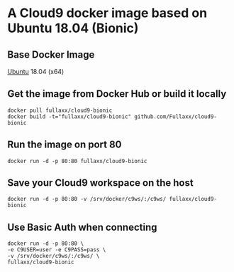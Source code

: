 # A Cloud9 docker image based on Ubuntu 18.04 (Bionic)

## Base Docker Image
[Ubuntu](https://hub.docker.com/_/ubuntu) 18.04 (x64)

## Get the image from Docker Hub or build it locally
```
docker pull fullaxx/cloud9-bionic
docker build -t="fullaxx/cloud9-bionic" github.com/Fullaxx/cloud9-bionic
```

## Run the image on port 80
```
docker run -d -p 80:80 fullaxx/cloud9-bionic
```

## Save your Cloud9 workspace on the host
```
docker run -d -p 80:80 -v /srv/docker/c9ws/:/c9ws/ fullaxx/cloud9-bionic
```

## Use Basic Auth when connecting
```
docker run -d -p 80:80 \
-e C9USER=user -e C9PASS=pass \
-v /srv/docker/c9ws/:/c9ws/ \
fullaxx/cloud9-bionic
```
